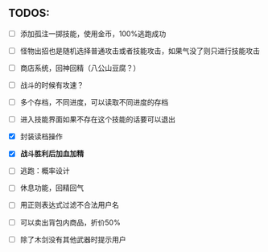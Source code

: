 ## TODOS:

- [ ] 添加孤注一掷技能，使用金币，100%逃跑成功

- [ ] 怪物出招也是随机选择普通攻击或者技能攻击，如果气没了则只进行技能攻击

- [ ] 商店系统，回神回精（八公山豆腐？）

- [ ] 战斗的时候有攻速？

- [ ] 多个存档，不同进度，可以读取不同进度的存档

- [ ] 进入技能界面如果不存在这个技能的话要可以退出

- [x] 封装读档操作


- [x] **战斗胜利后加血加精**
- [ ] 逃跑：概率设计
- [ ] 休息功能，回精回气
- [ ] 用正则表达式过滤不合法用户名
- [ ] 可以卖出背包内商品，折价50%
- [ ] 除了木剑没有其他武器时提示用户
